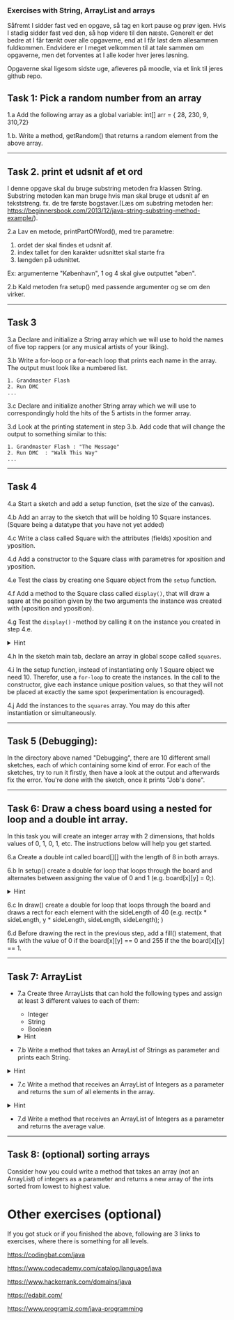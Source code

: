 ### Exercises with String, ArrayList and arrays


Såfremt I sidder fast ved en opgave, så tag en kort pause og prøv igen. Hvis I stadig sidder fast ved den, så hop videre til den næste.
Generelt er det bedre at I får tænkt over alle opgaverne, end at I får løst dem allesammen fuldkommen. 
Endvidere er I meget velkommen til at tale sammen om opgaverne, men det forventes at I alle koder hver jeres løsning. 


Opgaverne skal ligesom sidste uge, afleveres på moodle, via et link til jeres github repo. 

## Task 1: Pick a random number from an array

1.a Add the following array as a global variable: int[] arr = { 28, 230, 9, 310,72}

1.b. Write a method, getRandom() that returns a random element from the above array.


---

## Task 2. print et udsnit af et ord

I denne opgave skal du bruge substring metoden fra klassen String. Substring metoden kan man bruge hvis man skal bruge et udsnit af en tekststreng. fx. de tre første bogstaver.(Læs om substring metoden her: https://beginnersbook.com/2013/12/java-string-substring-method-example/). 

2.a Lav en metode, printPartOfWord(), med tre parametre: 
1. ordet der skal findes et udsnit af. 
2. index tallet for den karakter udsnittet skal starte fra
3. længden på udsnittet. 

Ex: argumenterne "København", 1 og 4  skal give outputtet "øben". 

2.b Kald metoden fra setup() med passende argumenter og se om den virker. 


---

## Task 3 
3.a Declare and initialize a String array which we will use to hold the names of five top rappers (or any musical artists of your liking).

3.b Write a for-loop or a for-each loop that prints each name in the array. The output must look like a numbered list.
```
1. Grandmaster Flash
2. Run DMC
...
```

3.c Declare and initialize another String array which we will use to correspondingly hold the hits of the 5 artists in the former array.

3.d Look at the printing statement in step 3.b. Add code that will change the output to something similar to this:
```
1. Grandmaster Flash : "The Message"
2. Run DMC  : "Walk This Way"
...
```

---

## Task 4 

4.a Start a sketch and add a setup function, (set the size of the canvas).

4.b Add an array to the sketch that will be holding 10 Square instances. (Square being a datatype that you have not yet added)

4.c Write a class called Square with the attributes (fields) xposition and yposition. 

4.d Add a constructor to the Square class with parametres for xposition and yposition.

4.e Test the class by creating one Square object from the <code>setup</code> function. 

4.f Add a method to the Square class called <code>display()</code>, that will draw a sqare at the position given by the two arguments the instance was created with (xposition and yposition). 

4.g Test the <code>display()</code> -method  by calling it on the instance you created in step 4.e.
<details>
  <summary>Hint</summary>
  <code>square.display();</code>
</details>

4.h In the sketch main tab, declare an array in global scope called <code>squares</code>.

4.i In the setup function, instead of instantiating only 1 Square object we need 10. Therefor, use a <code>for-loop</code> to create the instances. In the call to the constructor, give each instance unique position values, so that they will not be placed at exactly the same spot (experimentation is encouraged).

4.j Add the instances to the <code>squares</code> array. You may do this after instantiation or simultaneously.


---

## Task 5 (Debugging):
In the directory above named "Debugging", there are 10 different small sketches, each of which containing some kind of error. For each of the sketches, try to run it firstly, then have a look at the output and afterwards fix the error. You're done with the sketch, once it prints "Job's done". 

---

## Task 6: Draw a chess board using a nested for loop and a double int array. 
In this task you will create an integer array with 2 dimensions, that holds values of 0, 1, 0, 1, etc. The instructions below will help you get started. 

6.a Create a double int called board[][] with the length of 8 in both arrays. 

6.b In setup() create a double for loop that loops through the board and alternates between assigning the value of 0 and 1 (e.g. board[x][y] = 0;). 
<details>
  <summary>Hint</summary>
  <p>use the modulus operator</p>
</details>


6.c In draw() create a double for loop that loops through the board and draws a rect for each element with the sideLength of 40 (e.g. rect(x * sideLength, y * sideLength, sideLength, sideLength); )

6.d Before drawing the rect in the previous step, add a fill() statement, that fills with the value of 0 if the board[x][y] == 0 and  255 if the the board[x][y] == 1.

---


## Task 7: ArrayList 

- 7.a Create three ArrayLists that can hold the following types and assign at least 3 different values to each of them: 
  - Integer
  - String 
  - Boolean 
  
  <details>
  <summary>Hint</summary>
  <p>ArrayLists can not contain primitive types such as int or boolean. But we can use the Java classes Integer and Boolean instead. We can still add numbers and truth-values to the ArrayLists (for example 17 or false) and we can read the elements from the ArrayList() via <code>get()</code> as ints and booleans. </p>
</details>

- 7.b Write a method that takes an ArrayList of Strings as parameter and prints each String.

 <details>
  <summary>Hint</summary>
  <p>The method-signature might look similar to this:<code>void printList(ArrayList<\String\> listToPrint) </code> </p>
</details>

- 7.c Write a method that receives an ArrayList of Integers as a parameter and returns the sum of all elements in the array.

 <details>
  <summary>Hint</summary>
  <p>The method-signature might look similar to this:<code>int printList(ArrayList<\Integer\> listToPrint) </code> </p>
</details>

- 7.d Write a method that receives an ArrayList of Integers as a parameter and returns the average value. 

---




## Task 8: (optional) sorting arrays
Consider how you could write a method that takes an array (not an ArrayList) of integers as a parameter and returns a new array of the ints sorted from lowest to highest value.



# Other exercises (optional)
If you got stuck or if you finished the above, following are 3 links to exercises, where there is something for all levels.

https://codingbat.com/java 

https://www.codecademy.com/catalog/language/java 
 
https://www.hackerrank.com/domains/java 

https://edabit.com/ 

https://www.programiz.com/java-programming 
